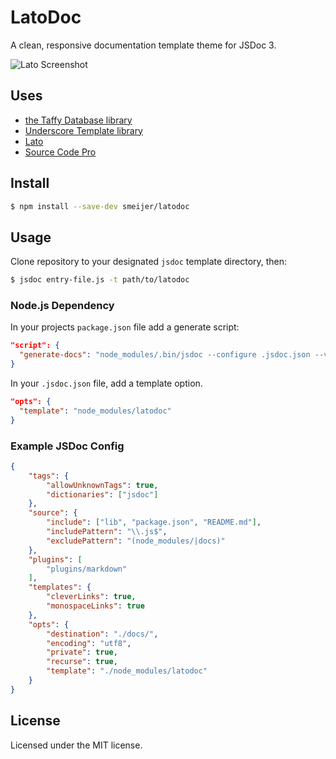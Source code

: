 # LatoDoc

A clean, responsive documentation template theme for JSDoc 3.

![Lato Screenshot](http://puu.sh/fNzGh/1759187a44.png)

## Uses

- [the Taffy Database library](http://taffydb.com/)
- [Underscore Template library](http://documentcloud.github.com/underscore/#template)
- [Lato](https://www.google.com/fonts/specimen/Lato)
- [Source Code Pro](https://www.google.com/fonts/specimen/Source+Code+Pro)


## Install

```bash
$ npm install --save-dev smeijer/latodoc
```

## Usage

Clone repository to your designated `jsdoc` template directory, then:

```bash
$ jsdoc entry-file.js -t path/to/latodoc
```

### Node.js Dependency

In your projects `package.json` file add a generate script:

```json
"script": {
  "generate-docs": "node_modules/.bin/jsdoc --configure .jsdoc.json --verbose"
}
```

In your `.jsdoc.json` file, add a template option.

```json
"opts": {
  "template": "node_modules/latodoc"
}
```

### Example JSDoc Config

```json
{
    "tags": {
        "allowUnknownTags": true,
        "dictionaries": ["jsdoc"]
    },
    "source": {
        "include": ["lib", "package.json", "README.md"],
        "includePattern": "\\.js$",
        "excludePattern": "(node_modules/|docs)"
    },
    "plugins": [
        "plugins/markdown"
    ],
    "templates": {
        "cleverLinks": true,
        "monospaceLinks": true
    },
    "opts": {
        "destination": "./docs/",
        "encoding": "utf8",
        "private": true,
        "recurse": true,
        "template": "./node_modules/latodoc"
    }
}
```

## License

Licensed under the MIT license.
